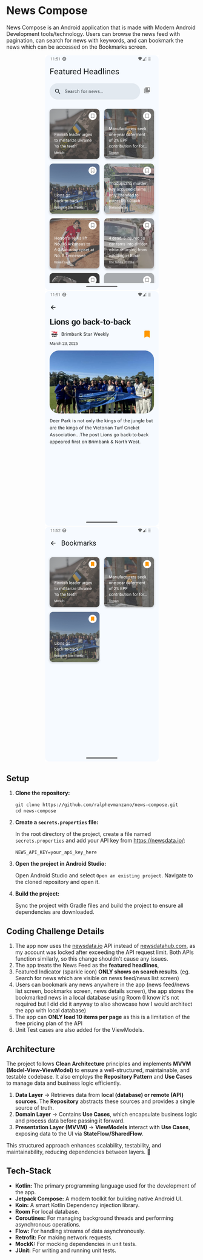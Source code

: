# News Compose

News Compose is an Android application that is made with Modern Android Development tools/technology. Users can browse the news feed with pagination, can search for news with keywords, and can bookmark the news which can be accessed on the Bookmarks screen. 

<p align="center">
  <img src="media/screen-1.png" alt="Cat List" width="300"/>
  <img src="media/screen-2.png" alt="Cat Details" width="300"/>
  <img src="media/screen-3.png" alt="Cat Details" width="300"/>
</p>

## Setup

1. **Clone the repository:**

    ```
    git clone https://github.com/ralphevmanzano/news-compose.git
    cd news-compose
    ```

2. **Create a `secrets.properties` file:**

    In the root directory of the project, create a file named `secrets.properties` and add your API key from https://newsdata.io/:

    ```properties
    NEWS_API_KEY=your_api_key_here
    ```

3. **Open the project in Android Studio:**

    Open Android Studio and select `Open an existing project`. Navigate to the cloned repository and open it.

4. **Build the project:**

    Sync the project with Gradle files and build the project to ensure all dependencies are downloaded.

## Coding Challenge Details
1. The app now uses the [newsdata.io](https://newsdata.io/) API instead of [newsdatahub.com](https://newsdatahub.com/), as my account was locked after exceeding the API request limit. Both APIs function similarly, so this change shouldn't cause any issues.
2. The app treats the News Feed as the **featured headlines**,
3. Featured Indicator (sparkle icon) **ONLY shows on search results**. (eg. Search for news which are visible on news feed/news list screen)
4. Users can bookmark any news anywhere in the app (news feed/news list screen, bookmarks screen, news details screen), the app stores the bookmarked news in a local database using Room (I know it's not required but I did did it anyway to also showcase how I would architect the app with local database)
5. The app can **ONLY load 10 items per page** as this is a limitation of the free pricing plan of the API
6. Unit Test cases are also added for the ViewModels.

## Architecture
The project follows **Clean Architecture** principles and implements **MVVM (Model-View-ViewModel)** to ensure a well-structured, maintainable, and testable codebase. It also employs the **Repository Pattern** and **Use Cases** to manage data and business logic efficiently.  

1. **Data Layer** → Retrieves data from **local (database) or remote (API) sources**. The **Repository** abstracts these sources and provides a single source of truth.  
2. **Domain Layer** → Contains **Use Cases**, which encapsulate business logic and process data before passing it forward.  
3. **Presentation Layer (MVVM)** → **ViewModels** interact with **Use Cases**, exposing data to the UI via **StateFlow/SharedFlow**.  

This structured approach enhances scalability, testability, and maintainability, reducing dependencies between layers. 🚀

## Tech-Stack

- **Kotlin:** The primary programming language used for the development of the app.
- **Jetpack Compose:** A modern toolkit for building native Android UI.
- **Koin:** A smart Kotlin Dependency injection library.
- **Room** For local database.
- **Coroutines:** For managing background threads and performing asynchronous operations.
- **Flow:** For handling streams of data asynchronously.
- **Retrofit:** For making network requests.
- **MockK:** For mocking dependencies in unit tests.
- **JUnit:** For writing and running unit tests.
